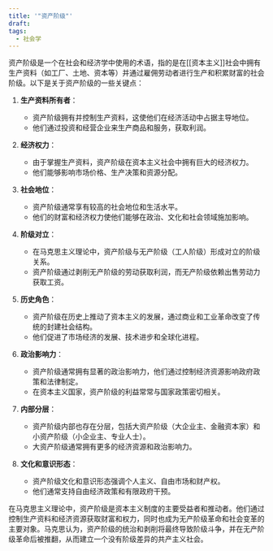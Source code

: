 ```yaml
---
title: '"资产阶级"'
draft: 
tags:
  - 社会学
---
```

资产阶级是一个在社会和经济学中使用的术语，指的是在[[资本主义]]社会中拥有生产资料（如工厂、土地、资本等）并通过雇佣劳动者进行生产和积累财富的社会阶级。以下是关于资产阶级的一些关键点：

1. **生产资料所有者**：
    
    - 资产阶级拥有并控制生产资料，这使他们在经济活动中占据主导地位。
    - 他们通过投资和经营企业来生产商品和服务，获取利润。
2. **经济权力**：
    
    - 由于掌握生产资料，资产阶级在资本主义社会中拥有巨大的经济权力。
    - 他们能够影响市场价格、生产决策和资源分配。
3. **社会地位**：
    
    - 资产阶级通常享有较高的社会地位和生活水平。
    - 他们的财富和经济权力使他们能够在政治、文化和社会领域施加影响。
4. **阶级对立**：
    
    - 在马克思主义理论中，资产阶级与无产阶级（工人阶级）形成对立的阶级关系。
    - 资产阶级通过剥削无产阶级的劳动获取利润，而无产阶级依赖出售劳动力获取工资。
5. **历史角色**：
    
    - 资产阶级在历史上推动了资本主义的发展，通过商业和工业革命改变了传统的封建社会结构。
    - 他们促进了市场经济的发展、技术进步和全球化进程。
6. **政治影响力**：
    
    - 资产阶级通常拥有显著的政治影响力，他们通过控制经济资源影响政府政策和法律制定。
    - 在资本主义国家，资产阶级的利益常常与国家政策密切相关。
7. **内部分层**：
    
    - 资产阶级内部也存在分层，包括大资产阶级（大企业主、金融资本家）和小资产阶级（小企业主、专业人士）。
    - 大资产阶级通常拥有更多的经济资源和政治影响力。
8. **文化和意识形态**：
    
    - 资产阶级文化和意识形态强调个人主义、自由市场和财产权。
    - 他们通常支持自由经济政策和有限政府干预。

在马克思主义理论中，资产阶级是资本主义制度的主要受益者和推动者。他们通过控制生产资料和经济资源获取财富和权力，同时也成为无产阶级革命和社会变革的主要对象。马克思认为，资产阶级的统治和剥削将最终导致阶级斗争，并在无产阶级革命后被推翻，从而建立一个没有阶级差异的共产主义社会。
